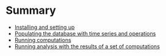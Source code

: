 # Summary

* [Installing and setting up](setup.md)
* [Populating the database with time series and operations](populating.md)
* [Running computations](calculating.md)
* [Running analysis with the results of a set of computations](analyzing.md)